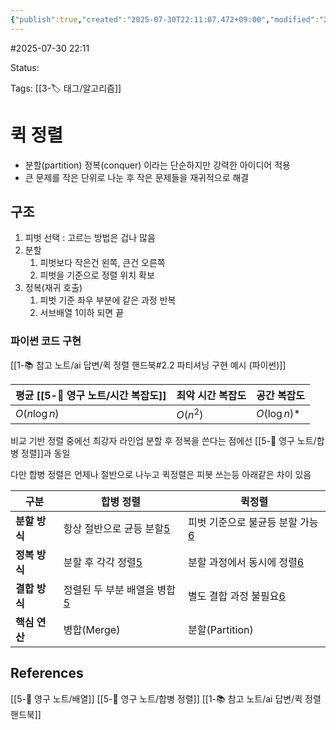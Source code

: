 ```yaml
---
{"publish":true,"created":"2025-07-30T22:11:07.472+09:00","modified":"2025-08-01T00:19:45.517+09:00","cssclasses":""}
---
```


#2025-07-30 22:11

Status: 

Tags: [[3-🏷️ 태그/알고리즘]]

# 퀵 정렬
- 분할(partition) 정복(conquer) 이라는 단순하지만 강력한 아이디어 적용
- 큰 문제를 작은 단위로 나눈 후 작은 문제들을 재귀적으로 해결
## 구조
1. 피벗 선택 : 고르는 방법은 겁나 많음
2. 분할
	1. 피벗보다 작은건 왼쪽, 큰건 오른쪽
	2. 피벗을 기준으로 정렬 위치 확보
3. 정복(재귀 호출)
	1. 피벗 기준 좌우 부분에 같은 과정 반복
	2. 서브배열 1이하 되면 끝
### 파이썬 코드 구현
[[1-📚 참고 노트/ai 답변/퀵 정렬 핸드북#2.2 파티셔닝 구현 예시 (파이썬)]]

| 평균 [[5-💎 영구 노트/시간 복잡도]] | 최악 시간 복잡도 | 공간 복잡도       |
| :------------ | :-------- | :----------- |
| $O(n\log n)$  | $O(n^2)$  | $O(\log n)$* |
비교 기반 정렬 중에선 최강자 라인업
분할 후 정복을 쓴다는 점에선 [[5-💎 영구 노트/합병 정렬]]과 동일

다만 합병 정렬은 언제나 절반으로 나누고 퀵정렬은 피봇 쓰는등 아래같은 차이 있음

|구분|합병 정렬|퀵정렬|
|---|---|---|
|**분할 방식**|항상 절반으로 균등 분할[5](https://www.geeksforgeeks.org/dsa/merge-sort/)|피벗 기준으로 불균등 분할 가능[6](https://www.geeksforgeeks.org/dsa/quick-sort-algorithm/)|
|**정복 방식**|분할 후 각각 정렬[5](https://www.geeksforgeeks.org/dsa/merge-sort/)|분할 과정에서 동시에 정렬[6](https://www.geeksforgeeks.org/dsa/quick-sort-algorithm/)|
|**결합 방식**|정렬된 두 부분 배열을 병합[5](https://www.geeksforgeeks.org/dsa/merge-sort/)|별도 결합 과정 불필요[6](https://www.geeksforgeeks.org/dsa/quick-sort-algorithm/)|
|**핵심 연산**|병합(Merge)|분할(Partition)|
## References
 [[5-💎 영구 노트/배열]]
 [[5-💎 영구 노트/합병 정렬]]
 [[1-📚 참고 노트/ai 답변/퀵 정렬 핸드북]]